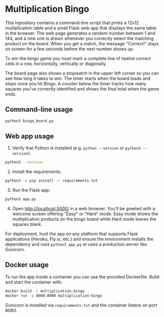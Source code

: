 # Multiplication Bingo

This repository contains a command-line script that prints a 12x12 multiplication table and a small Flask web app that displays the same table in the browser. The web page generates a random number between 1 and 144, and a new one is drawn whenever you correctly select the matching product on the board. When you get a match, the message "Correct!" stays on screen for a few seconds before the next number shows up.

To win the bingo game you must mark a complete line of twelve correct cells in a row, horizontally, vertically or diagonally.

The board page also shows a stopwatch in the upper left corner so you can see how long it takes to win. The timer starts when the board loads and stops once you hit Bingo.
A counter below the timer tracks how many squares you've correctly identified and shows the final total when the game ends.

## Command-line usage

```bash
python3 bingo_board.py
```

## Web app usage

1. Verify that Python is installed (e.g. `python --version` or `python3 --version`):

```bash
python3 --version
```

2. Install the requirements:

```bash
python3 -m pip install -r requirements.txt
```

3. Run the Flask app:

```bash
python3 app.py
```

4. Open <http://localhost:5000/> in a web browser. You'll be greeted with a welcome screen offering "Easy" or "Hard" mode. Easy mode shows the multiplication products on the bingo board while Hard mode leaves the squares blank.

For deployment, host the app on any platform that supports Flask applications (Heroku, Fly.io, etc.) and ensure the environment installs the dependency and runs `python3 app.py` or uses a production server like Gunicorn.

## Docker usage

To run the app inside a container you can use the provided Dockerfile. Build and start the container with:

```bash
docker build -t multiplication-bingo .
docker run -p 8080:8080 multiplication-bingo
```

Gunicorn is installed via `requirements.txt` and the container listens on port 8080.
